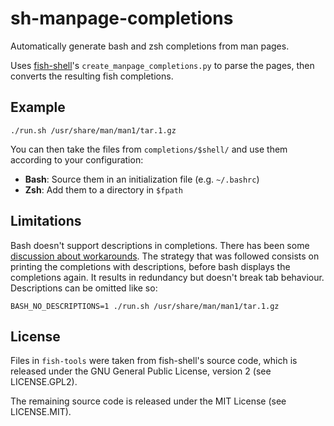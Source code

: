 # sh-manpage-completions

Automatically generate bash and zsh completions from man pages.

Uses [fish-shell](https://github.com/fish-shell/fish-shell)'s `create_manpage_completions.py` to parse the pages, then converts the resulting fish completions.

## Example

```
./run.sh /usr/share/man/man1/tar.1.gz
```

You can then take the files from `completions/$shell/` and use them according to your configuration:

- **Bash**: Source them in an initialization file (e.g. `~/.bashrc`)
- **Zsh**: Add them to a directory in `$fpath`

## Limitations

Bash doesn't support descriptions in completions. There has been some [discussion about workarounds](https://stackoverflow.com/questions/7267185/bash-autocompletion-add-description-for-possible-completions). The strategy that was followed consists on printing the completions with descriptions, before bash displays the completions again. It results in redundancy but doesn't break tab behaviour. Descriptions can be omitted like so:

```
BASH_NO_DESCRIPTIONS=1 ./run.sh /usr/share/man/man1/tar.1.gz
```

## License

Files in `fish-tools` were taken from fish-shell's source code, which is released under the GNU General Public License, version 2 (see LICENSE.GPL2).

The remaining source code is released under the MIT License (see LICENSE.MIT).

